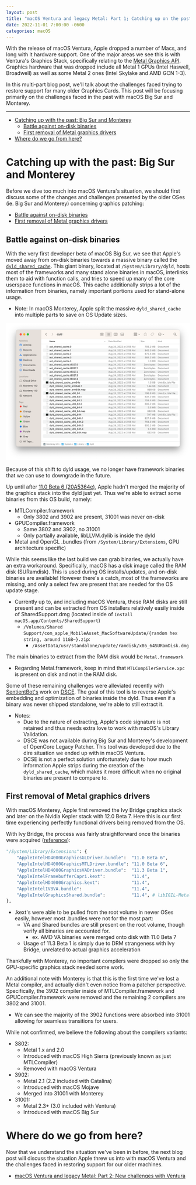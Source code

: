 ```yaml
---
layout: post
title: "macOS Ventura and legacy Metal: Part 1; Catching up on the past"
date: 2022-11-01 7:00:00 -0600
categories: macOS
---
```


With the release of macOS Ventura, Apple dropped a number of Macs, and long with it hardware support. One of the major areas we see this is with Ventura's Graphics Stack, specifically relating to the [Metal Graphics API](https://developer.apple.com/metal/). Graphics hardware that was dropped include all Metal 1 GPUs (Intel Haswell, Broadwell) as well as some Metal 2 ones (Intel Skylake and AMD GCN 1-3). 

In this multi-part blog post, we'll talk about the challenges faced trying to restore support for many older Graphics Cards. This post will be focusing primarily on the challenges faced in the past with macOS Big Sur and Monterey.

----------

* [Catching up with the past: Big Sur and Monterey](#catching-up-with-the-past-big-sur-and-monterey)
  * [Battle against on-disk binaries](#battle-against-on-disk-binaries)
  * [First removal of Metal graphics drivers](#first-removal-of-metal-graphics-drivers)
* [Where do we go from here?](#where-do-we-go-from-here)

# Catching up with the past: Big Sur and Monterey

Before we dive too much into macOS Ventura's situation, we should first discuss some of the changes and challenges presented by the older OSes (ie. Big Sur and Monterey) concerning graphics patching:

* [Battle against on-disk binaries](#battle-against-on-disk-binaries)
* [First removal of Metal graphics drivers](#first-removal-of-metal-graphics-drivers)

## Battle against on-disk binaries

With the very first developer beta of macOS Big Sur, we see that Apple's moved away from on-disk binaries towards a massive binary called the [`dyld_shared_cache`](https://github.com/apple-oss-distributions/dyld/tree/main). This giant binary, located at `/System/Library/dyld`, hosts most of the frameworks and many stand alone binaries in macOS, interlinks them to aid with function calls, and tries to speed up many of the core userspace functions in macOS. This cache additionally strips a lot of the information from binaries, namely important portions used for stand-alone usage.

* Note: In macOS Monterey, Apple split the massive `dyld_shared_cache` into multiple parts to save on OS Update sizes.

![](../images/posts/2022-11-01-LEGACY-METAL/DYLD-Monterey.png)

Because of this shift to dyld usage, we no longer have framework binaries that we can use to downgrade in the future.

Up until after [11.0 Beta 6 (20A5364e)](https://archive.org/details/install-assistant-11.0-dp-6), Apple hadn't merged the majority of the graphics stack into the dyld just yet. Thus we're able to extract some binaries from this OS build, namely:

* MTLCompiler.framework
  * Only 3802 and 3902 are present, 31001 was never on-disk
* GPUCompiler.framework
  * Same 3802 and 3902, no 31001
  * Only partially available, libLLVM.dylib is inside the dyld
* Metal and OpenGL .bundles (from `/System/Library/Extensions`, GPU architecture specific)

While this seems like the last build we can grab binaries, we actually have an extra workaround. Specifically, macOS has a disk image called the RAM disk (SURamdisk). This is used during OS installs/updates, and on-disk binaries are available! However there's a catch, most of the frameworks are missing, and only a select few are present that are needed for the OS update stage.

* Currently up to, and including macOS Ventura, these RAM disks are still present and can be extracted from OS installers relatively easily inside of SharedSupport.dmg (located inside of `Install macOS.app/Contents/SharedSupport`)
  * `/Volumes/Shared Support/com_apple_MobileAsset_MacSoftwareUpdate/{random hex string, around 11GB~}.zip`:
    * `/AssetData/usr/standalone/update/ramdisk/x86_64SURamDisk.dmg`

The main binaries to extract from the RAM disk would be `Metal.framework`
* Regarding Metal.framework, keep in mind that `MTLCompilerService.xpc` is present on disk and not in the RAM disk.

Some of these remaining challenges were alleviated recently with [SentientBot's](https://github.com/ASentientBot) work on [DSCE](https://github.com/moraea/dsce). The goal of this tool is to reverse Apple's embedding and optimization of binaries inside the dyld. Thus even if a binary was never shipped standalone, we're able to still extract it.

* Notes:
  * Due to the nature of extracting, Apple's code signature is not retained and thus needs extra love to work with macOS's Library Validation.
  * DSCE was not available during Big Sur and Monterey's development of OpenCore Legacy Patcher. This tool was developed due to the dire situation we ended up with in macOS Ventura.
  * DCSE is not a perfect solution unfortunately due to how much information Apple strips during the creation of the `dyld_shared_cache`, which makes it more difficult when no original binaries are present to compare to.

## First removal of Metal graphics drivers

With macOS Monterey, Apple first removed the Ivy Bridge graphics stack and later on the Nvidia Kepler stack with 12.0 Beta 7. Here this is our first time experiencing perfectly functional drivers being removed from the OS.

With Ivy Bridge, the process was fairly straightforward once the binaries were acquired ([reference](https://github.com/dortania/OpenCore-Legacy-Patcher/blob/b0d4dd158f0e651f2cf815750323f9683a7d30ff/data/sys_patch_dict.py#L721-L747)):

```py
"/System/Library/Extensions": {
	"AppleIntelHD4000GraphicsGLDriver.bundle":  "11.0 Beta 6",
	"AppleIntelHD4000GraphicsMTLDriver.bundle": "11.0 Beta 6",
	"AppleIntelHD4000GraphicsVADriver.bundle":  "11.3 Beta 1",
	"AppleIntelFramebufferCapri.kext":          "11.4",
	"AppleIntelHD4000Graphics.kext":            "11.4",
	"AppleIntelIVBVA.bundle":                   "11.4",
	"AppleIntelGraphicsShared.bundle":          "11.4", # libIGIL-Metal.dylib pulled from 11.0 Beta 6
},
```

* .kext's were able to be pulled from the root volume in newer OSes easily, however most .bundles were not for the most part:
  * VA and Shared bundles are still present on the root volume, though verify all binaries are accounted for.
    * ex. AMD VA binaries were merged onto disk with 11.0 Beta 7
  * Usage of 11.3 Beta 1 is simply due to DRM strangeness with Ivy Bridge, unrelated to actual graphics acceleration

Thankfully with Monterey, no important compilers were dropped so only the GPU-specific graphics stack needed some work.

An additional note with Monterey is that this is the first time we've lost a Metal compiler, and actually didn't even notice from a patcher perspective. Specifically, the 3902 compiler inside of MTLCompiler.framework and GPUCompiler.framework were removed and the remaining 2 compilers are 3802 and 31001.

* We can see the majority of the 3902 functions were absorbed into 31001 allowing for seamless transitions for users.

While not confirmed, we believe the following about the compilers variants:

* 3802: 
  * Metal 1.x and 2.0
  * Introduced with macOS High Sierra (previously known as just MTLCompiler)
  * Removed with macOS Ventura
* 3902: 
  * Metal 2.1 (2.2 included with Catalina)
  * Introduced with macOS Mojave
  * Merged into 31001 with Monterey
* 31001:
  * Metal 2.3+ (3.0 included with Ventura)
  * Introduced with macOS Big Sur

# Where do we go from here?

Now that we understand the situation we've been in before, the next blog post will discuss the situation Apple threw us into with macOS Ventura and the challenges faced in restoring support for our older machines.

* [macOS Ventura and legacy Metal: Part 2; New challenges with Ventura](/_posts/2022-11-01-LEGACY-METAL-PART-2.md)
